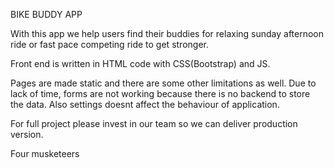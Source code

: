 BIKE BUDDY APP

With this app we help users find their buddies for relaxing sunday afternoon ride or fast pace competing ride to get stronger.

Front end is written in HTML code with CSS(Bootstrap) and JS.

Pages are made static and there are some other limitations as well.
Due to lack of time, forms are not working because there is no backend to store the data. Also settings doesnt affect the behaviour of application.

For full project please invest in our team so we can deliver production version. 

Four musketeers 
